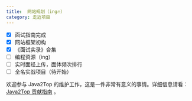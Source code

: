 ```yaml
---
title:  网站规划（ing🔥）
category: 走近项目
---
```


- [x] 面试指南完成
- [x] 网站框架初构
- [x] 《面试实录》合集
- [ ] 编程资源（ing）
- [ ] 实时面经上传，面体频次排行
- [ ] 全名实战项目（待开始）

欢迎参与 Java2Top 的维护工作，这是一件非常有意义的事情。详细信息请看：[Java2Top 贡献指南](./contribution.md) 。